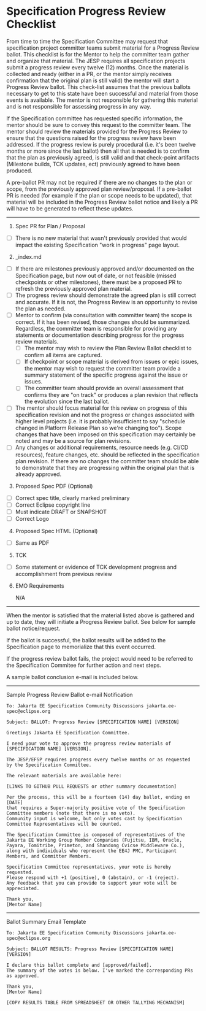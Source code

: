 # Specification Progress Review Checklist

From time to time the Specification Committee may request that specification project committer teams submit material for a Progress Review ballot. 
This checklist is for the Mentor to help the committer team gather and organize that material. 
The JESP requires all specification projects submit a progress review every twelve (12) months.
Once the material is collected and ready (either in a PR, or the mentor simply receives confirmation that the original plan is still valid) 
the mentor will start a Progress Review ballot. 
This check-list assumes that the previous ballots necessary to get to this state have been successful and material from those events is available. 
The mentor is not responsible for gathering this material and is not responsible for assessing progress in any way.

If the Specification committee has requested specific information, the mentor should be sure to convey this request to the committer team. 
The mentor should review the materials provided for the Progress Review to ensure that the questions raised for the progress review have been addressed. 
If the progress review is purely procedural (i.e. it's been twelve months or more since the last ballot) then all that is needed is to confirm that 
the plan as previously agreed, is still valid and that check-point artifacts (Milestone builds, TCK updates, ect) previously agreed to have been produced.

A pre-ballot PR may not be required if there are no changes to the plan or scope, from the previously approved plan review/proposal. 
If a pre-ballot PR is needed (for example if the plan or scope needs to be updated), that material will be included in the 
Progress Review ballot notice and likely a PR will have to be generated to reflect these updates.

----
1. Spec PR for Plan / Proposal
  - [ ] There is no new material that wasn't previously provided that would impact the existing Specification "work in progress" page layout.

2. _index.md
  - [ ] If there are milestones previously approved and/or documented on the Specification page, but now out of date, or not feasible (missed checkpoints or other milestones), there must be a proposed PR to refresh the previously approved plan material.
  - [ ] The progress review should demonstrate the agreed plan is still correct and accurate. If it is not, the Progress Review is an opportunity to revise the plan as needed.
  - [ ] Mentor to confirm (via consultation with committer team) the scope is correct. If it has been revised, those changes should be summarized. Regardless, the committer team is responsible for providing any statements or documentation describing progress for the progress review materials.
    - [ ] The mentor may wish to review the Plan Review Ballot checklist to confirm all items are captured. 
    - [ ] If checkpoint or scope material is derived from issues or epic issues, the mentor may wish to request the committer team provide a summary statement of the specific progress against the issue or issues. 
    - [ ] The committer team should provide an overall assessment that confirms they are "on track" or produces a plan revision that reflects the evolution since the last ballot. 
  - [ ] The mentor should focus material for this review on progress of this specification revision and not the progress or changes associated with higher level projects (i.e. it is probably insufficient to say "schedule changed in Platform Release Plan so we're changing too"). Scope changes that have been imposed on this specification may certainly be noted and may be a source for plan revisions.
  - [ ] Any changes or additional requirements, resource needs (e.g. CI/CD resources), feature changes, etc. should be reflected in the specification plan revision. If there are no changes the committer team should be able to demonstrate that they are progressing within the original plan that is already approved.

3. Proposed Spec PDF (Optional)
  - [ ] Correct spec title, clearly marked preliminary
  - [ ] Correct Eclipse copyright line
  - [ ] Must indicate DRAFT or SNAPSHOT
  - [ ] Correct Logo

4. Proposed Spec HTML (Optional)
  - [ ] Same as PDF

5. TCK
  - [ ] Some statement or evidence of TCK development progress and accomplishment from previous review

6. EMO Requirements 

    N/A
    
----
When the mentor is satisfied that the material listed above is gathered and up to date, they will initiate a Progress Review ballot. See below for sample ballot notice/request.

If the ballot is successful, the ballot results will be added to the Specification page to memorialize that this event occurred.

If the progress review ballot fails, the project would need to be referred to the Specification Commitee for further action and next steps.

A sample ballot conclusion e-mail is included below.

----
Sample Progress Review Ballot e-mail Notification

    To: Jakarta EE Specification Community Discussions jakarta.ee-spec@eclipse.org
    
    Subject: BALLOT: Progress Review [SPECIFICATION NAME] [VERSION]

    Greetings Jakarta EE Specification Committee.

    I need your vote to approve the progress review materials of 
    [SPECIFICATION NAME] [VERSION].
    
    The JESP/EFSP requires progress every twelve months or as requested 
    by the Specification Committee.

    The relevant materials are available here:

    [LINKS TO GITHUB PULL REQUESTS or other summary documentation]

    Per the process, this will be a fourteen (14) day ballot, ending on [DATE]
    that requires a Super-majority positive vote of the Specification
    Committee members (note that there is no veto). 
    Community input is welcome, but only votes cast by Specification Committee Representatives will be counted.

    The Specification Committee is composed of representatives of the 
    Jakarta EE Working Group Member Companies (Fujitsu, IBM, Oracle, 
    Payara, Tomitribe, Primeton, and Shandong Cvicse Middleware Co.), 
    along with individuals who represent the EE4J PMC, Participant 
    Members, and Committer Members.

    Specification Committee representatives, your vote is hereby requested. 
    Please respond with +1 (positive), 0 (abstain), or -1 (reject). 
    Any feedback that you can provide to support your vote will be appreciated.

    Thank you,
    [Mentor Name]

----

Ballot Summary Email Template

    To: Jakarta EE Specification Community Discussions jakarta.ee-spec@eclipse.org
    
    Subject: BALLOT RESULTS: Progress Review [SPECIFICATION NAME] [VERSION]
  
    I declare this ballot complete and [approved/failed]. 
    The summary of the votes is below. I've marked the corresponding PRs 
    as approved.

    Thank you,
    [Mentor Name]

    [COPY RESULTS TABLE FROM SPREADSHEET OR OTHER TALLYING MECHANISM]
